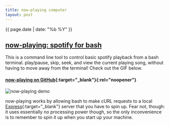 ```yaml
---
title: now-playing computer
layout: post
---
```

{{ page.date | date: "%b %Y" }}
## [now-playing: spotify for bash]({{page.url}})

This is a command line tool to control basic spotify playback from a bash terminal. play/pause, skip, seek, and view the current playing song, without having to move away from the terminal! Check out the GIF below.

<!--more-->

#### [**now-playing on GitHub**](https://github.com/eashwar/now-playing){:target="_blank"}{:rel="noopener"}

![now-playing demo](eash.dev/images/now-playing-demo.gif)

now-playing works by allowing bash to make cURL requests to a local [Express](https://expressjs.com){:target="_blank"} server that you have to spin up. Fear not, though: it uses essentially no processing power though, so the only inconvenience is to remember to spin it up when you start up your machine.
